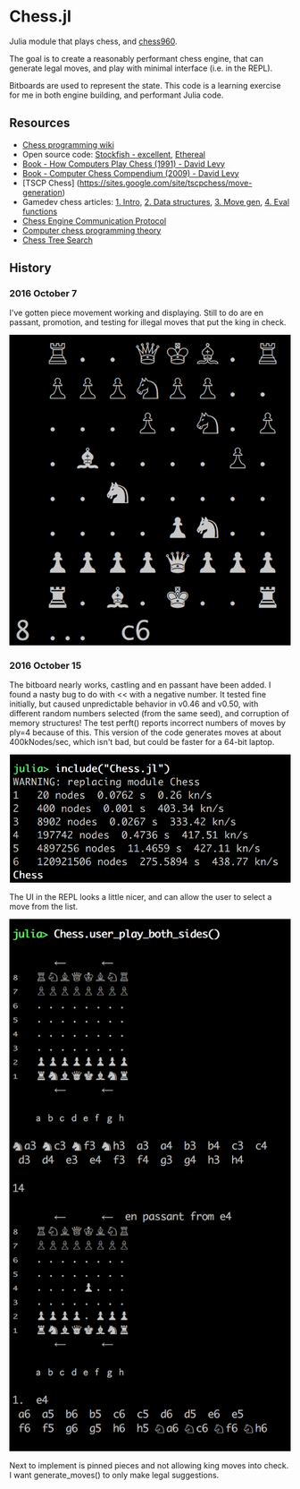# Chess.jl

Julia module that plays chess, and [chess960](https://en.wikipedia.org/wiki/Chess960).

The goal is to create a reasonably performant chess engine, that can generate legal moves, and play with minimal interface (i.e. in the REPL).   

Bitboards are used to represent the state.   This code is a learning exercise for me in both engine building, and performant Julia code.



## Resources
* [Chess programming wiki](https://chessprogramming.wikispaces.com/)
* Open source code: [Stockfish - excellent](https://github.com/official-stockfish/Stockfish), [Ethereal](https://github.com/AndyGrant/Ethereal)
* [Book - How Computers Play Chess (1991) - David Levy](https://www.amazon.com/Computers-Play-Chess-David-Levy/dp/4871878015/ref=sr_1_1?ie=UTF8&qid=1476596099&sr=8-1&keywords=david+levy+how+computers)
* [Book - Computer Chess Compendium (2009) - David Levy](https://www.amazon.com/Computer-Chess-Compendium-David-N-L/dp/487187804X/ref=sr_1_7?ie=UTF8&qid=1476457271&sr=8-7&keywords=computer+chess)
* [TSCP Chess] (https://sites.google.com/site/tscpchess/move-generation)
* Gamedev chess articles: [1. Intro](http://www.gamedev.net/page/resources/_/technical/artificial-intelligence/chess-programming-part-i-getting-started-r1014), [2. Data structures](http://www.gamedev.net/page/resources/_/technical/artificial-intelligence/chess-programming-part-ii-data-structures-r1046), [3. Move gen](http://www.gamedev.net/page/resources/_/technical/artificial-intelligence/chess-programming-part-iii-move-generation-r1126), [4. Eval functions](http://www.gamedev.net/page/resources/_/technical/artificial-intelligence/chess-programming-part-vi-evaluation-functions-r1208)
* [Chess Engine Communication Protocol](http://www.tim-mann.org/engines.html)
* [Computer chess programming theory](http://www.frayn.net/beowulf/theory.html)
* [Chess Tree Search](https://verhelst.home.xs4all.nl/chess/search.html)


## History
### 2016 October 7
I've gotten piece movement working and displaying.  Still to do are en passant, promotion, and testing for illegal moves that put the king in check.

![snapshot from 8 Oct 2016](2016-10-08-chess.png)

### 2016 October 15
The bitboard nearly works, castling and en passant have been added.  I found a nasty bug to do with << with a negative number.  It tested fine initially, but caused unpredictable behavior in v0.46 and v0.50, with different random numbers selected (from the same seed), and corruption of memory structures!   The test perft() reports incorrect numbers of moves by ply=4 because of this.  This version of the code generates moves at about 400kNodes/sec, which isn't bad, but could be faster for a 64-bit laptop.  

![perft snapshot from 15 Oct 2016](2016-10-15-perft.png)

The UI in the REPL looks a little nicer, and can allow the user to select a move from the list.

![ui snapshot from 15 Oct 2016](2016-10-15-chess.png)

Next to implement is pinned pieces and not allowing king moves into check.  I want generate_moves() to only make legal suggestions.

